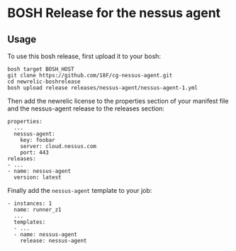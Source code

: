 # BOSH Release for the nessus agent

## Usage

To use this bosh release, first upload it to your bosh:

```
bosh target BOSH_HOST
git clone https://github.com/18F/cg-nessus-agent.git
cd newrelic-boshrelease
bosh upload release releases/nessus-agent/nessus-agent-1.yml
```

Then add the newrelic license to the properties section of your manifest file and the nessus-agent release to the releases section:

```
properties:
  ...
  nessus-agent:
    key: foobar
    server: cloud.nessus.com
    port: 443
releases:
- ...
- name: nessus-agent
  version: latest
```

Finally add the `nessus-agent` template to your job:

```
- instances: 1
  name: runner_z1
  ...
  templates:
  - ...
  - name: nessus-agent
    release: nessus-agent
```
